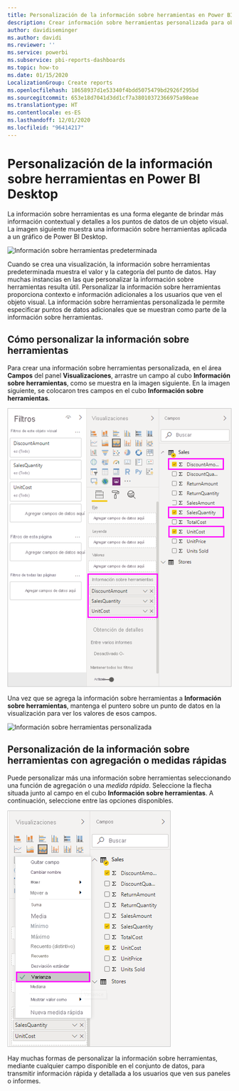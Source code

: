 ```yaml
---
title: Personalización de la información sobre herramientas en Power BI Desktop
description: Crear información sobre herramientas personalizada para objetos visuales con la operación de arrastrar y soltar
author: davidiseminger
ms.author: davidi
ms.reviewer: ''
ms.service: powerbi
ms.subservice: pbi-reports-dashboards
ms.topic: how-to
ms.date: 01/15/2020
LocalizationGroup: Create reports
ms.openlocfilehash: 18658937d1e53340f4bdd5075479bd2926f295bd
ms.sourcegitcommit: 653e18d7041d3dd1cf7a38010372366975a98eae
ms.translationtype: HT
ms.contentlocale: es-ES
ms.lasthandoff: 12/01/2020
ms.locfileid: "96414217"
---
```

# <a name="customize-tooltips-in-power-bi-desktop"></a>Personalización de la información sobre herramientas en Power BI Desktop

La información sobre herramientas es una forma elegante de brindar más información contextual y detalles a los puntos de datos de un objeto visual. La imagen siguiente muestra una información sobre herramientas aplicada a un gráfico de Power BI Desktop.

![Información sobre herramientas predeterminada](media/desktop-custom-tooltips/custom-tooltips-1.png)

Cuando se crea una visualización, la información sobre herramientas predeterminada muestra el valor y la categoría del punto de datos. Hay muchas instancias en las que personalizar la información sobre herramientas resulta útil. Personalizar la información sobre herramientas proporciona contexto e información adicionales a los usuarios que ven el objeto visual. La información sobre herramientas personalizada le permite especificar puntos de datos adicionales que se muestran como parte de la información sobre herramientas.

## <a name="how-to-customize-tooltips"></a>Cómo personalizar la información sobre herramientas

Para crear una información sobre herramientas personalizada, en el área **Campos** del panel **Visualizaciones**, arrastre un campo al cubo **Información sobre herramientas**, como se muestra en la imagen siguiente. En la imagen siguiente, se colocaron tres campos en el cubo **Información sobre herramientas**.

![Agregar campos de información sobre herramientas](media/desktop-custom-tooltips/custom-tooltips-2.png)

Una vez que se agrega la información sobre herramientas a **Información sobre herramientas**, mantenga el puntero sobre un punto de datos en la visualización para ver los valores de esos campos.

![Información sobre herramientas personalizada](media/desktop-custom-tooltips/custom-tooltips-3.png)

## <a name="customizing-tooltips-with-aggregation-or-quick-measures"></a>Personalización de la información sobre herramientas con agregación o medidas rápidas

Puede personalizar más una información sobre herramientas seleccionando una función de agregación o una *medida rápida*. Seleccione la flecha situada junto al campo en el cubo **Información sobre herramientas**. A continuación, seleccione entre las opciones disponibles.

![Información sobre herramientas con medida rápida](media/desktop-custom-tooltips/custom-tooltips-4.png)

Hay muchas formas de personalizar la información sobre herramientas, mediante cualquier campo disponible en el conjunto de datos, para transmitir información rápida y detallada a los usuarios que ven sus paneles o informes.
